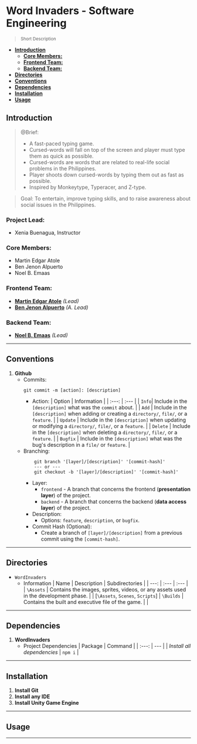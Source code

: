 # **Word Invaders - Software Engineering** <!-- omit in toc -->
> <sup>Short Description</sup>

- [**Introduction**](#introduction)
    - [**Core Members:**](#core-members)
    - [**Frontend Team:**](#frontend-team)
    - [**Backend Team:**](#backend-team)
- [**Directories**](#directories)
- [**Conventions**](#conventions)
- [**Dependencies**](#dependencies)
- [**Installation**](#installation)
- [**Usage**](#usage)

## **Introduction**
> @Brief: 
> - A fast-paced typing game.
> - Cursed-words will fall on top of the screen and player must type them as quick as possible.
> - Cursed-words are words that are related to real-life social problems in the Philippines.
> - Player shoots down cursed-words by typing them out as fast as possible.
> - Inspired by Monkeytype, Typeracer, and Z-type.

> Goal: To entertain, improve typing skills, and to raise awareness about social issues in the Philippines.

### **Project Lead**:
- Xenia Buenagua, Instructor

### **Core Members:**
- Martin Edgar Atole
- Ben Jenon Alpuerto
- Noel B. Emaas

### **Frontend Team:**
- [**Martin Edgar Atole**](https://github.com/jobb-rodriguez) *(Lead)*
- [**Ben Jenon Alpuerto**](https://github.com/rtakhr) *(A. Lead)*

### **Backend Team:**
- [**Noel B. Emaas**](https://github.com/Jiostorm) *(Lead)*

---

## **Conventions**
1. **Github**
    - Commits:
        ``` shell
        git commit -m [action]: [description]
        ```
        - Action:
            | Option | Information |
            | :---: | :--- |
            | `Info`| Include in the `[description]` what was the `commit` about. |
            | `Add` | Include in the `[description]` when adding or creating a `directory/`, `file/`, or a `feature`. |
            | `Update` | Include in the `[description]` when updating or modifying a `directory/`, `file/`, or a `feature`. |
            | `Delete` | Include in the `[description]` when deleting a `directory/`, `file/`, or a `feature`. |
            | `Bugfix` | Include in the `[description]` what was the bug's description in a `file/` or `feature`. |
    - Branching:
        ``` shell
            git branch '[layer]/[description]' '[commit-hash]'
            --- or ---
            git checkout -b '[layer]/[description]' '[commit-hash]'
        ```
        - Layer:
            - `frontend` - A branch that concerns the frontend (**presentation layer**) of the project.
            - `backend` - A branch that concerns the backend (**data access layer**) of the project.
        - Description:
            - Options: `feature`, `description`, or `bugfix`.
        - Commit Hash (Optional):
            - Create a branch of `[layer]/[description]` from a previous commit using the `[commit-hash]`.
---

## **Directories**
- `WordInvaders`
    - Information
        | Name | Description | Subdirectories |
        | ---: | :--- | :--- |
        | `\Assets`           | Contains the images, sprites, videos, or any assets used in the development phase.            | | [`\Assets`, `Scenes`, `Scripts`]
        | `\Builds`         | Contains the built and executive file of the game.         | |
        
---


## **Dependencies**
1. **WordInvaders**
    - Project Dependencies
        | Package | Command |
        | :---: | --- |
        | *Install all dependencies*		        | `npm i`	            | 
    
---

## **Installation**
1. **Install Git**
2. **Install any IDE**
3. **Install Unity Game Engine**

---

## **Usage**

---
